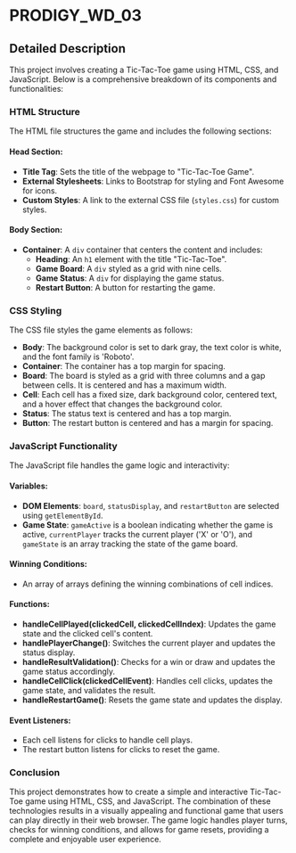 # PRODIGY_WD_03

## Detailed Description

This project involves creating a Tic-Tac-Toe game using HTML, CSS, and JavaScript. Below is a comprehensive breakdown of its components and functionalities:

### HTML Structure

The HTML file structures the game and includes the following sections:

#### Head Section:
- **Title Tag**: Sets the title of the webpage to "Tic-Tac-Toe Game".
- **External Stylesheets**: Links to Bootstrap for styling and Font Awesome for icons.
- **Custom Styles**: A link to the external CSS file (`styles.css`) for custom styles.

#### Body Section:
- **Container**: A `div` container that centers the content and includes:
  - **Heading**: An `h1` element with the title "Tic-Tac-Toe".
  - **Game Board**: A `div` styled as a grid with nine cells.
  - **Game Status**: A `div` for displaying the game status.
  - **Restart Button**: A button for restarting the game.

### CSS Styling

The CSS file styles the game elements as follows:

- **Body**: The background color is set to dark gray, the text color is white, and the font family is 'Roboto'.
- **Container**: The container has a top margin for spacing.
- **Board**: The board is styled as a grid with three columns and a gap between cells. It is centered and has a maximum width.
- **Cell**: Each cell has a fixed size, dark background color, centered text, and a hover effect that changes the background color.
- **Status**: The status text is centered and has a top margin.
- **Button**: The restart button is centered and has a margin for spacing.

### JavaScript Functionality

The JavaScript file handles the game logic and interactivity:

#### Variables:
- **DOM Elements**: `board`, `statusDisplay`, and `restartButton` are selected using `getElementById`.
- **Game State**: `gameActive` is a boolean indicating whether the game is active, `currentPlayer` tracks the current player ('X' or 'O'), and `gameState` is an array tracking the state of the game board.

#### Winning Conditions:
- An array of arrays defining the winning combinations of cell indices.

#### Functions:
- **handleCellPlayed(clickedCell, clickedCellIndex)**: Updates the game state and the clicked cell's content.
- **handlePlayerChange()**: Switches the current player and updates the status display.
- **handleResultValidation()**: Checks for a win or draw and updates the game status accordingly.
- **handleCellClick(clickedCellEvent)**: Handles cell clicks, updates the game state, and validates the result.
- **handleRestartGame()**: Resets the game state and updates the display.

#### Event Listeners:
- Each cell listens for clicks to handle cell plays.
- The restart button listens for clicks to reset the game.

### Conclusion

This project demonstrates how to create a simple and interactive Tic-Tac-Toe game using HTML, CSS, and JavaScript. The combination of these technologies results in a visually appealing and functional game that users can play directly in their web browser. The game logic handles player turns, checks for winning conditions, and allows for game resets, providing a complete and enjoyable user experience.

